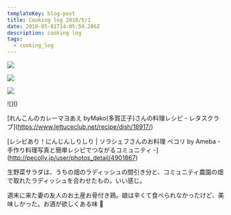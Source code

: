 ```yaml
---
templateKey: blog-post
title: Cooking log 2018/5/1
date: 2018-05-01T14:05:59.286Z
description: cooking log
tags:
  - cooking_log
---
```

![](/img/2018-05-01-19-17-13.jpeg)

![](/img/2018-05-01-19-17-29.jpeg)

![](/img/2018-05-01-19-17-44.jpeg)

!\[]()

\[れんこんのカレーマヨあえ byMako(多賀正子)さんの料理レシピ - レタスクラブ](https://www.lettuceclub.net/recipe/dish/18917/)

\[レシピあり！にんじんしりしり | ソラシェフさんのお料理 ペコリ by Ameba - 手作り料理写真と簡単レシピでつながるコミュニティ -](http://pecolly.jp/user/photos_detail/4901867)

生野菜サラダは、うちの畑のラディッシュの間引き分と、コミュニティ農園の畑で取れたラディッシュを合わせたもの。いい感じ。

週末に来た妻の友人のお土産お骨付き鶏。娘は辛くて食べられなかったけど、美味しかった。お酒が欲しくある味 🍺
